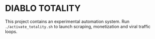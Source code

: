 # DIABLO TOTALITY

This project contains an experimental automation system.
Run `./activate_totality.sh` to launch scraping, monetization and viral traffic loops.
